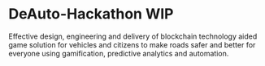 # DeAuto-Hackathon WIP
Effective design, engineering and delivery of blockchain technology aided game solution for vehicles and citizens to make roads safer and better for everyone using gamification, predictive analytics and automation.

